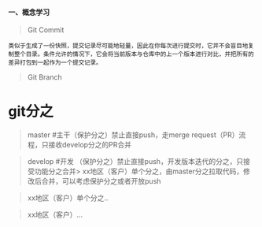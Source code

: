 #### 一、概念学习
> Git Commit

```类似于生成了一份快照，提交记录尽可能地轻量，因此在你每次进行提交时，它并不会盲目地复制整个目录。条件允许的情况下，它会将当前版本与仓库中的上一个版本进行对比，并把所有的差异打包到一起作为一个提交记录。```

> Git Branch
> 
# git分之

> master #主干（保护分之）禁止直接push，走merge request（PR）流程，只接收develop分之的PR合并

> develop #开发 （保护分之）禁止直接push，开发版本迭代的分之，只接受功能分之合并> xx地区（客户）单个分之，由master分之拉取代码，修改后合并，可以考虑保护分之或者开放push

> xx地区（客户）单个分之..

>  xx地区（客户）...
